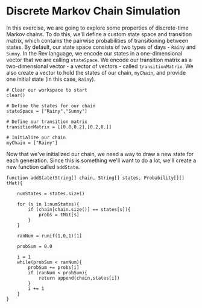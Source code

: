 # Discrete Markov Chain Simulation

In this exercise, we are going to explore some properties of discrete-time Markov chains. To do this, we'll define a custom state space and transition matrix, which contains the pairwise probabilities of transitioning between states. By default, our state space consists of two types of days - `Rainy` and `Sunny`. In the Rev language, we encode our states in a one-dimensional vector that we are calling `stateSpace`. We encode our transition matrix as a two-dimensional vector - a vector of vectors - called `transitionMatrix`. We also create a vector to hold the states of our chain, `myChain`, and provide one initial state (in this case, `Rainy`).

```
# Clear our workspace to start
clear()

# Define the states for our chain
stateSpace = ["Rainy","Sunny"]

# Define our transition matrix
transitionMatrix = [[0.8,0.2],[0.2,0.]]

# Initialize our chain
myChain = ["Rainy"]
```

Now that we've initialized our chain, we need a way to draw a new state for each generation. Since this is something we'll want to do a lot, we'll create a new function called `addState`.

```
function addState(String[] chain, String[] states, Probability[][] tMat){

    numStates = states.size()
    
    for (s in 1:numStates){
        if (chain[chain.size()] == states[s]){
            probs = tMat[s]
        }
    }
    
    ranNum = runif(1,0,1)[1]
    
    probSum = 0.0
    
    i = 1
    while(probSum < ranNum){
        probSum += probs[i]
        if (ranNum < probSum){
            return append(chain,states[i])
        }
        i += 1
    }     
}
```
